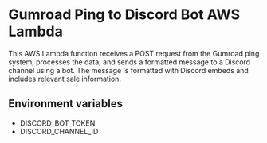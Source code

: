 # Gumroad Ping to Discord Bot AWS Lambda

This AWS Lambda function receives a POST request from the Gumroad ping system, processes the data, and sends a formatted message to a Discord channel using a bot. The message is formatted with Discord embeds and includes relevant sale information.

## Environment variables

- DISCORD_BOT_TOKEN
- DISCORD_CHANNEL_ID
